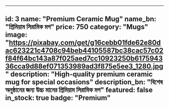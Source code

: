 
---
id: 3
name: "Premium Ceramic Mug"
name_bn: "প্রিমিয়াম সিরামিক মগ"
price: 750
category: "Mugs"
image: "https://pixabay.com/get/g16cebb01fde62e80dac623221c4708c94beb44105587bc38cac57c02f84f64bc143a87f025aed7cc10923250b617594336cca9d88ef071353989ad3f875e5ee3_1280.jpg"
description: "High-quality premium ceramic mug for special occasions"
description_bn: "বিশেষ অনুষ্ঠানের জন্য উচ্চ মানের প্রিমিয়াম সিরামিক মগ"
featured: false
in_stock: true
badge: "Premium"
---

